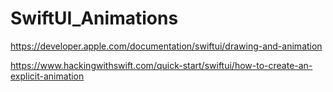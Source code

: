 # SwiftUI_Animations

https://developer.apple.com/documentation/swiftui/drawing-and-animation

https://www.hackingwithswift.com/quick-start/swiftui/how-to-create-an-explicit-animation
